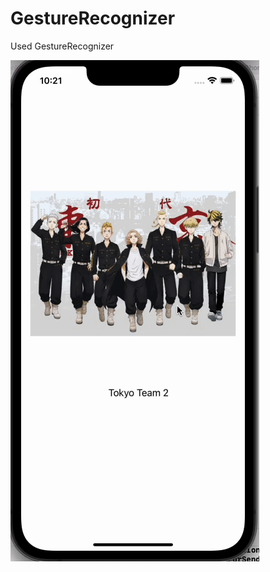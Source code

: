 
# GestureRecognizer 

Used GestureRecognizer





![GestureRecognizerApp](https://raw.githubusercontent.com/eyupfidan/GestureRecognizerApp/main/assets/GestureRecognizerApp.gif)

